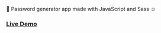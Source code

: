 😬 Password generator app made with JavaScript and Sass ☺

### [Live Demo](https://mat2ja.github.io/password-generator/)
